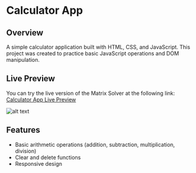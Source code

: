 # Calculator App

## Overview
A simple calculator application built with HTML, CSS, and JavaScript. This project was created to practice basic JavaScript operations and DOM manipulation.

## Live Preview
You can try the live version of the Matrix Solver at the following link: [Calculator App Live Preview](https://kingliban.github.io/Calculator/)

![alt text](<img width="402" alt="image" src="https://github.com/user-attachments/assets/5b60ea4f-63bd-443a-8632-7f518833d3ba">)
## Features
- Basic arithmetic operations (addition, subtraction, multiplication, division)
- Clear and delete functions
- Responsive design

